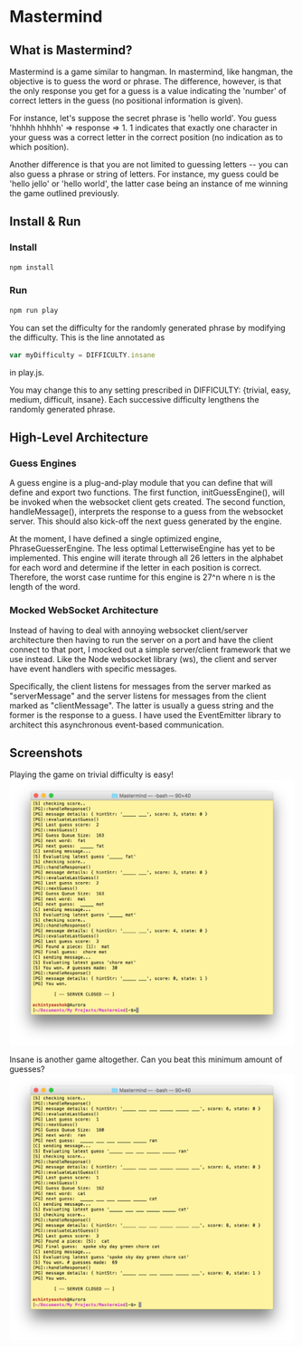# Mastermind

## What is Mastermind?
Mastermind is a game similar to hangman. In mastermind, like hangman, the objective is to guess the word or phrase. The difference, however, is that the only response you get for a guess is a value indicating the 'number' of correct letters in the guess (no positional information is given).

For instance, let's suppose the secret phrase is 'hello world'. You guess 'hhhhh hhhhh' => response => 1. 1 indicates that exactly one character in your guess was a correct letter in the correct position (no indication as to which position).

Another difference is that you are not limited to guessing letters -- you can also guess a phrase or string of letters. For instance, my guess could be 'hello jello' or 'hello world', the latter case being an instance of me winning the game outlined previously.

## Install & Run
### Install
```bash
npm install
```
### Run
```bash
npm run play
```
You can set the difficulty for the randomly generated phrase by modifying the difficulty. This is the line annotated as 
```javascript
var myDifficulty = DIFFICULTY.insane
```
in play.js.

You may change this to any setting prescribed in DIFFICULTY: {trivial, easy, medium, difficult, insane}. Each successive difficulty lengthens the randomly generated phrase.

## High-Level Architecture
### Guess Engines
A guess engine is a plug-and-play module that you can define that will define and export two functions. The first function, initGuessEngine(), will be invoked when the websocket client gets created. The second function, handleMessage(), interprets the response to a guess from the websocket server. This should also kick-off the next guess generated by the engine.

At the moment, I have defined a single optimized engine, PhraseGuesserEngine. The less optimal LetterwiseEngine has yet to be implemented. This engine will iterate through all 26 letters in the alphabet for each word and determine if the letter in each position is correct. Therefore, the worst case runtime for this engine is 27^n where n is the length of the word.

### Mocked WebSocket Architecture
Instead of having to deal with annoying websocket client/server architecture then having to run the server on a port and have the client connect to that port, I mocked out a simple server/client framework that we use instead. Like the Node websocket library (ws), the client and server have event handlers with specific messages.

Specifically, the client listens for messages from the server marked as "serverMessage" and the server listens for messages from the client marked as "clientMessage". The latter is usually a guess string and the former is the response to a guess. I have used the EventEmitter library to architect this asynchronous event-based communication.

## Screenshots
Playing the game on trivial difficulty is easy!
![alt text](https://github.com/AchintyaAshok/Mastermind/blob/master/img/easy.png)

Insane is another game altogether. Can you beat this minimum amount of guesses?
![alt text](https://github.com/AchintyaAshok/Mastermind/blob/master/img/insane.png)
